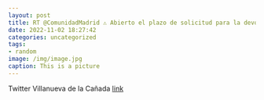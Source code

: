 ```yaml
---
layout: post
title: RT @ComunidadMadrid ⚠️ Abierto el plazo de solicitud para la devolución del 50% del precio del abono transporte anual.✅ Más d...
date: 2022-11-02 18:27:42
categories: uncategorized
tags:
- random
image: /img/image.jpg
caption: This is a picture
---
```

Twitter Villanueva de la Cañada [link](https://twitter.com/AytoVDLCanada/status/1587748832682692611)
